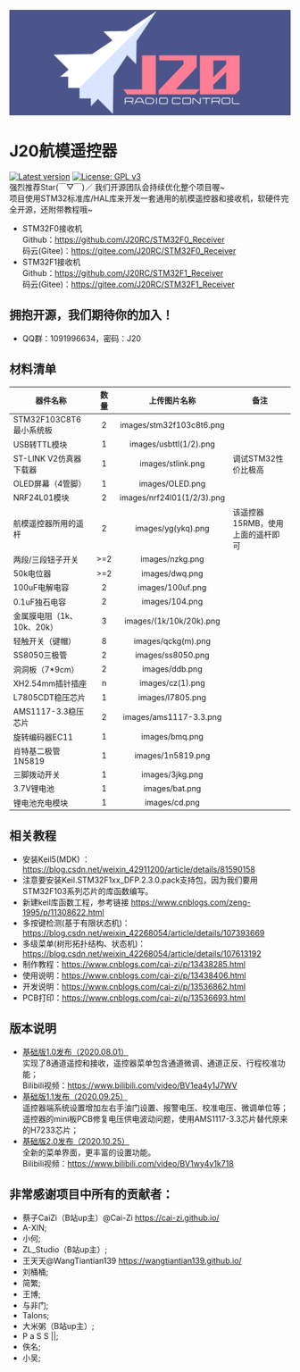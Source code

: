 ![J20RC](./images/logo.png)<br>
# J20航模遥控器
[![Latest version](https://img.shields.io/github/v/release/J20RC/STM32_RC_Transmitter)](https://github.com/J20RC/STM32_RC_Transmitter/releases)
[![License: GPL v3](https://img.shields.io/badge/License-GPLv3-blue.svg)](https://www.gnu.org/licenses/gpl-3.0)<br>
强烈推荐Star(￣▽￣)／
我们开源团队会持续优化整个项目喔~<br>
项目使用STM32标准库/HAL库来开发一套通用的航模遥控器和接收机，软硬件完全开源，还附带教程哦~
- STM32F0接收机<br>
Github：https://github.com/J20RC/STM32F0_Receiver<br>
码云(Gitee)：https://gitee.com/J20RC/STM32F0_Receiver<br>
- STM32F1接收机<br>
Github：https://github.com/J20RC/STM32F1_Receiver<br>
码云(Gitee)：https://gitee.com/J20RC/STM32F1_Receiver<br>
## 拥抱开源，我们期待你的加入！
 - QQ群：1091996634，密码：J20

## 材料清单 
| 器件名称        			| 数量   	| 上传图片名称  			| 备注 |
| ------------- 			| :------:	| :-------------:			|------|
| STM32F103C8T6最小系统板 	| 2 		| images/stm32f103c8t6.png 	|
| USB转TTL模块			 	| 1 		| images/usbttl(1/2).png 	|
| ST-LINK V2仿真器下载器 	| 1 		| images/stlink.png 		|调试STM32性价比极高|
| OLED屏幕（4管脚）		 	| 1 		| images/OLED.png	 		|
| NRF24L01模块			 	| 2 		| images/nrf24l01(1/2/3).png|
| 航模遥控器所用的遥杆	 	| 2 		| images/yg(ykq).png		|该遥控器15RMB，使用上面的遥杆即可|
| 两段/三段钮子开关		 	| >=2 		| images/nzkg.png		 	|
| 50k电位器				 	| >=2 		| images/dwq.png			|
| 100uF电解电容			 	| 2 		| images/100uf.png	 		|
| 0.1uF独石电容			 	| 2 		| images/104.png	 		|
| 金属膜电阻（1k、10k、20k）| 3 		| images/(1k/10k/20k).png	|
| 轻触开关（键帽）			| 8 		| images/qckg(m).png	 	|
| SS8050三极管			 	| 2 		| images/ss8050.png	 		|
| 洞洞板（7*9cm）			| 2 		| images/ddb.png	 		|
| XH2.54mm插针插座			| n 		| images/cz(1).png	 		|
| L7805CDT稳压芯片			| 1 		| images/l7805.png	 		|
| AMS1117-3.3稳压芯片		| 2 		| images/ams1117-3.3.png	|
| 旋转编码器EC11			| 1 		| images/bmq.png	 		|
| 肖特基二极管1N5819		| 1 		| images/1n5819.png	 		|
| 三脚拨动开关 				| 1 		| images/3jkg.png	 		|
| 3.7V锂电池			 	| 1 		| images/bat.png	 		|
| 锂电池充电模块			| 1 		| images/cd.png		 		|


## 相关教程
- 安装Keil5(MDK) ：https://blog.csdn.net/weixin_42911200/article/details/81590158
- 注意要安装Keil.STM32F1xx_DFP.2.3.0.pack支持包，因为我们要用STM32F103系列芯片的库函数编写。
- 新建keil库函数工程，参考链接 https://www.cnblogs.com/zeng-1995/p/11308622.html
- 多按键检测(基于有限状态机)：https://blog.csdn.net/weixin_42268054/article/details/107393669
- 多级菜单(树形拓扑结构、状态机)：https://blog.csdn.net/weixin_42268054/article/details/107613192
- 制作教程：https://www.cnblogs.com/cai-zi/p/13438285.html	<br>
- 使用说明：https://www.cnblogs.com/cai-zi/p/13438406.html	<br>
- 开发说明：https://www.cnblogs.com/cai-zi/p/13536862.html	<br>
- PCB打印：https://www.cnblogs.com/cai-zi/p/13536693.html		<br>

## 版本说明
- [基础版1.0发布（2020.08.01）](https://github.com/J20RC/STM32_RC_Transmitter/releases/tag/1.0)	<br>
实现了8通道遥控和接收，遥控器菜单包含通道微调、通道正反、行程校准功能；	<br>
Bilibili视频：https://www.bilibili.com/video/BV1ea4y1J7WV	<br/>
- [基础版1.1发布（2020.09.25）](https://github.com/J20RC/STM32_RC_Transmitter/releases/tag/1.1)	<br>
遥控器端系统设置增加左右手油门设置、报警电压、校准电压、微调单位等；	<br>
遥控器的mini板PCB修复电压供电波动问题，使用AMS1117-3.3芯片替代原来的H7233芯片；	<br>
- [基础版2.0发布（2020.10.25）](https://github.com/J20RC/STM32_RC_Transmitter/releases/tag/2.1)<br>
全新的菜单界面，更丰富的设置功能。<br>
Bilibili视频：https://www.bilibili.com/video/BV1wy4y1k718

## 非常感谢项目中所有的贡献者：
 * 蔡子CaiZi（B站up主）@Cai-Zi  https://cai-zi.github.io/
 * A-XIN;
 * 小何;
 * ZL_Studio（B站up主）;
 * 王天天@WangTiantian139  https://wangtiantian139.github.io/
 * 刘桶桶;
 * 简繁;
 * 王博;
 * 与非门;
 * Talons;
 * 大米粥（B站up主）;
 * P a S S ||;
 * 佚名;
 * 小吴;


